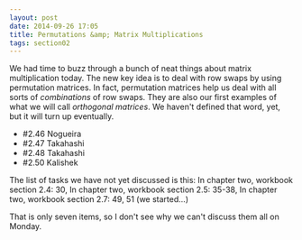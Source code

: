 ```yaml
---
layout: post
date: 2014-09-26 17:05
title: Permutations &amp; Matrix Multiplications
tags: section02
---
```


We had time to buzz through a bunch of neat things about matrix multiplication today.
The new key idea is to deal with row swaps by using permutation matrices. In fact,
permutation matrices help us deal with all sorts of _combinations_ of row swaps.
They are also our first examples of what we will call *orthogonal matrices*. We
haven't defined that word, yet, but it will turn up eventually.

  * \#2.46 Nogueira
  * \#2.47 Takahashi
  * \#2.48 Takahashi
  * \#2.50 Kalishek


The list of tasks we have not yet discussed is this:
In chapter two, workbook section 2.4: 30,
In chapter two, workbook section 2.5: 35-38,
In chapter two, workbook section 2.7: 49, 51 (we started...)

That is only seven items, so I don't see why we can't discuss them all on Monday.
